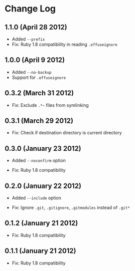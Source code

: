# Change Log

## 1.1.0 (April 28 2012)

 * Added `--prefix`
 * Fix: Ruby 1.8 compatibility in reading `.effuseignore`

## 1.0.0 (April  9 2012)

 * Added `--no-backup`
 * Support for `.effuseignore`

## 0.3.2 (March 31 2012)

 * Fix: Exclude `.*~` files from symlinking

## 0.3.1 (March 29 2012)

 * Fix: Check if destination directory is current directory

## 0.3.0 (January 23 2012)

 * Added `--noconfirm` option

 * Fix: Ruby 1.8 compatibility

## 0.2.0 (January 22 2012)

 * Added `--include` option

 * Fix: Ignore `.git`, `.gitignore`, `.gitmodules` instead of `.git*`

## 0.1.2 (January 21 2012)

 * Fix: Ruby 1.8 compatibility

## 0.1.1 (January 21 2012)

 * Fix: Ruby 1.8 compatibility
